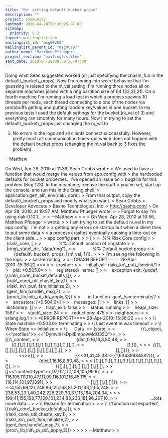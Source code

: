 ```yaml
---
title: "Re: setting default bucket props"
description: ""
project: community
lastmod: 2010-04-28T09:36:25-07:00
sitemap:
  priority: 0.2
layout: mailinglistitem
mailinglist_id: "msg00200"
mailinglist_parent_id: "msg00197"
author_name: "Matthew Pflueger"
project_section: "mailinglistitem"
sent_date: 2010-04-28T09:36:25-07:00
---
```



Doing what Sean suggested worked (or just specifying the chash\\_fun in
the default\\_bucket\\_props). Now I'm running into weird behavior that
I'm guessing is related to the n\\_val setting. I'm running three nodes
all on separate machines joined with a ring partition size of 64
(22,21,21). On a fourth machine I'm running a load test in which a
process spawns 10 threads per node, each thread connecting to a one of
the nodes via protobuffs getting and putting random key/values in one
bucket. In my previous tests I used the default settings for the
bucket (n\\_val of 3) and everything ran smoothly for many hours. Now
I'm trying to set the default\\_bucket\\_props just changing the n\\_val to
1. No errors in the logs and all clients connect successfully.
However, pretty much all communication times-out which does not happen
with the default bucket props (changing the n\\_val back to 3 fixes the
problem).

--Matthew

On Wed, Apr 28, 2010 at 11:39, Sean Cribbs  wrote:
&gt; We used to have a function that would merge the values from app.config with
&gt; the hardcoded defaults for bucket properties.  I've opened an issue on
&gt; bugzilla for this problem (Bug 123). In the meantime, remove the stuff
&gt; you've set, start up the console, and run this in the Erlang shell:
&gt; application:get\\_all\\_env(riak\\_core).
&gt; From that output, copy the default\\_bucket\\_props and modify what you want.
&gt; Sean Cribbs 
&gt; Developer Advocate
&gt; Basho Technologies, Inc.
&gt; http://basho.com/
&gt; On Apr 28, 2010, at 10:57 AM, Matthew Pflueger wrote:
&gt;
&gt; Forgot to say I'm using riak-0.10.1...
&gt;
&gt; --Matthew
&gt;
&gt;
&gt;
&gt; On Wed, Apr 28, 2010 at 10:56, Matthew Pflueger
&gt;  wrote:
&gt;
&gt; I am trying to set the default n\\_val in my app.config.  I'm not
&gt;
&gt; getting any errors on startup but when a client tries to put some data
&gt;
&gt; a process crashes eventually causing a time-out on the client side...
&gt;
&gt; app.config part:
&gt;
&gt; [
&gt;
&gt;  %% Riak Core config
&gt;
&gt;  {riak\\_core, [
&gt;
&gt;              %% Default location of ringstate
&gt;
&gt;              {ring\\_state\\_dir, "data/ring"},
&gt;
&gt;              %% Default bucket props
&gt;
&gt;              {default\\_bucket\\_props, [{n\\_val, 1}]},
&gt;
&gt;
&gt; I'm seeing the following in the logs:
&gt;
&gt; sasl-error.log:
&gt;
&gt; =CRASH REPORT==== 28-Apr-2010::15:36:22 ===
&gt;
&gt;  crasher:
&gt;
&gt;    initial call: riak\\_kv\\_put\\_fsm:init/1
&gt;
&gt;    pid: &lt;0.505.0&gt;
&gt;
&gt;    registered\\_name: []
&gt;
&gt;    exception exit: {undef,[{riak\\_core\\_bucket,defaults,[]},
&gt;
&gt;                            {riak\\_core\\_util,chash\\_key,1},
&gt;
&gt;                            {riak\\_kv\\_put\\_fsm,initialize,2},
&gt;
&gt;                            {gen\\_fsm,handle\\_msg,7},
&gt;
&gt;                            {proc\\_lib,init\\_p\\_do\\_apply,3}]}
&gt;
&gt;      in function  gen\\_fsm:terminate/7
&gt;
&gt;    ancestors: [&lt;0.504.0&gt;]
&gt;
&gt;    messages: []
&gt;
&gt;    links: []
&gt;
&gt;    dictionary: []
&gt;
&gt;    trap\\_exit: false
&gt;
&gt;    status: running
&gt;
&gt;    heap\\_size: 1597
&gt;
&gt;    stack\\_size: 24
&gt;
&gt;    reductions: 475
&gt;
&gt;  neighbours:
&gt;
&gt; erlang.log.1
&gt;
&gt; =ERROR REPORT==== 28-Apr-2010::15:36:22 ===
&gt;
&gt; \\*\\* State machine &lt;0.503.0&gt; terminating
&gt;
&gt; \\*\\* Last event in was timeout
&gt;
&gt; \\*\\* When State == initialize
&gt;
&gt; \\*\\*      Data  == {state,
&gt;
&gt;                     {r\\_object,&lt;&lt;"profiles"&gt;&gt;,&lt;&lt;"DymvhHkDplIEmpowMdQ35Q"&gt;&gt;,
&gt;
&gt;                         [{r\\_content,
&gt;
&gt;                              {dict,0,16,16,8,80,48,
&gt;
&gt;                                  {[],[],[],[],[],[],[],[],[],[],[],[],[],[],
&gt;
&gt;                                   [],[]},
&gt;
&gt;
&gt;  {{[],[],[],[],[],[],[],[],[],[],[],[],[],[],
&gt;
&gt;                                    [],[]}}},
&gt;
&gt;                              &lt;&lt;&gt;&gt;}],
&gt;
&gt;                         [{&lt;&lt;31,41,45,38&gt;&gt;,{1,63439684582}}],
&gt;
&gt;                         {dict,1,16,16,8,80,48,
&gt;
&gt;
&gt; {[],[],[],[],[],[],[],[],[],[],[],[],[],[],[],[]},
&gt;
&gt;                             {{[],[],[],[],[],[],[],[],[],[],
&gt;
&gt;                               [[&lt;&lt;"content-type"&gt;&gt;,97,112,112,108,105,99,97,
&gt;
&gt;
&gt; 116,105,111,110,47,111,99,116,101,116,45,115,
&gt;
&gt;                                 116,114,101,97,109]],
&gt;
&gt;                               [],[],[],[],[]}}},
&gt;
&gt;                         &lt;&lt;4,155,69,121,249,86,125,168,81,201,133,2,65,248,
&gt;
&gt;                           238,53,23,1,40,242,226,220,30,37,113,164,204,34,
&gt;
&gt;
&gt; 199,41,155,198,77,100,101,234,83,233,181,96,207,10,
&gt;
&gt;                           ...lots more data...
&gt;
&gt; \\*\\* Reason for termination =
&gt;
&gt; \\*\\* {'function not exported',[{riak\\_core\\_bucket,defaults,[]},
&gt;
&gt;                             {riak\\_core\\_util,chash\\_key,1},
&gt;
&gt;                             {riak\\_kv\\_put\\_fsm,initialize,2},
&gt;
&gt;                             {gen\\_fsm,handle\\_msg,7},
&gt;
&gt;                             {proc\\_lib,init\\_p\\_do\\_apply,3}]}
&gt;
&gt;
&gt;
&gt; --Matthew
&gt;
&gt;
